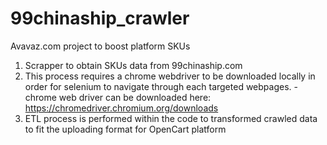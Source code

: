 # 99chinaship_crawler
Avavaz.com project to boost platform SKUs

1. Scrapper to obtain SKUs data from 99chinaship.com
2. This process requires a chrome webdriver to be downloaded locally in order for selenium to navigate through each targeted webpages.
  -chrome web driver can be downloaded here: https://chromedriver.chromium.org/downloads
3. ETL process is performed within the code to transformed crawled data to fit the uploading format for OpenCart platform
